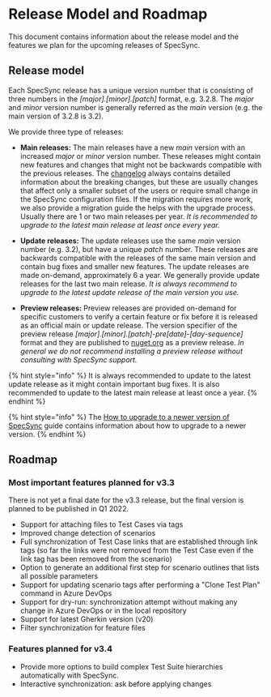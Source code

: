 # Release Model and Roadmap

This document contains information about the release model and the features we plan for the upcoming releases of SpecSync.

## Release model

Each SpecSync release has a unique version number that is consisting of three numbers in the *\[major\].\[minor\].\[patch\]* format, e.g. 3.2.8. The *major* and *minor* version number is generally referred as the *main* version (e.g. the main version of 3.2.8 is 3.2).

We provide three type of releases:

* **Main releases:** The main releases have a new *main* version with an increased *major* or *minor* version number. These releases might contain new features and changes that might not be backwards compatible with the previous releases. The [changelog](changelog.md) always contains detailed information about the breaking changes, but these are usually changes that affect only a smaller subset of the users or require small change in the SpecSync configuration files. If the migration requires more work, we also provide a migration guide the helps with the upgrade process. Usually there are 1 or two main releases per year. *It is recommended to upgrade to the latest *main* release at least once every year.* 

* **Update releases:** The update releases use the same *main* version number (e.g. 3.2), but have a unique *patch* number. These releases are backwards compatible with the releases of the same main version and contain bug fixes and smaller new features. The update releases are made on-demand, approximately 6 a year. We generally provide update releases for the last two main release. *It is always recommend to upgrade to the latest update release of the main version you use.* 

* **Preview releases:** Preview releases are provided on-demand for specific customers to verify a certain feature or fix before it is released as an official main or update release. The version specifier of the preview release *\[major\].\[minor\].\[patch\]-pre\[date\]-\[day-sequence\]* format and they are published to [nuget.org](https://nuget.org) as a preview release. *In general we do not recommend installing a preview release without consulting with SpecSync support.*

{% hint style="info" %}
It is always recommended to update to the latest update release as it might contain important bug fixes. It is also recommended to update to the latest main release at least once a year.
{% endhint %}

{% hint style="info" %}
The [How to upgrade to a newer version of SpecSync](important-concepts/how-to-upgrade-specsync.md) guide contains information about how to upgrade to a newer version.
{% endhint %}

## Roadmap

### Most important features planned for v3.3

There is not yet a final date for the v3.3 release, but the final version is planned to be published in Q1 2022.

* Support for attaching files to Test Cases via tags
* Improved change detection of scenarios
* Full synchronization of Test Case links that are established through link tags (so far the links were not removed from the Test Case even if the link tag has been removed from the scenario)
* Option to generate an additional first step for scenario outlines that lists all possible parameters
* Support for updating scenario tags after performing a "Clone Test Plan" command in Azure DevOps
* Support for dry-run: synchronization attempt without making any change in Azure DevOps or in the local repository
* Support for latest Gherkin version (v20)
* Filter synchronization for feature files

### Features planned for v3.4

* Provide more options to build complex Test Suite hierarchies automatically with SpecSync.
* Interactive synchronization: ask before applying changes
